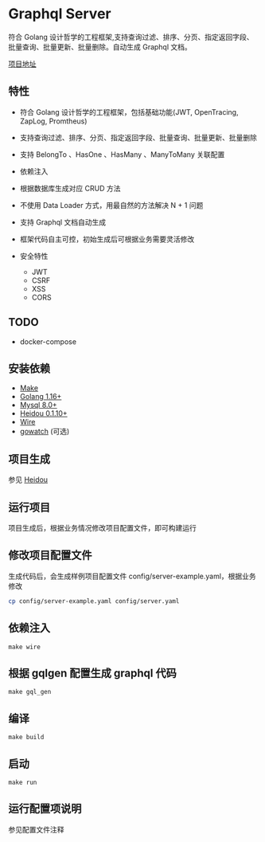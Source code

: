 # Graphql Server

符合 Golang 设计哲学的工程框架,支持查询过滤、排序、分页、指定返回字段、批量查询、批量更新、批量删除。自动生成 Graphql 文档。

[项目地址](https://github.com/ychengcloud/graphql-server-template)

## 特性

- 符合 Golang 设计哲学的工程框架，包括基础功能(JWT, OpenTracing, ZapLog, Promtheus)
- 支持查询过滤、排序、分页、指定返回字段、批量查询、批量更新、批量删除
- 支持 BelongTo 、HasOne 、HasMany 、ManyToMany 关联配置
- 依赖注入
- 根据数据库生成对应 CRUD 方法
- 不使用 Data Loader 方式，用最自然的方法解决 N + 1 问题
- 支持 Graphql 文档自动生成
- 框架代码自主可控，初始生成后可根据业务需要灵活修改

- 安全特性
    - JWT
    - CSRF
    - XSS
    - CORS

## TODO
- docker-compose


## 安装依赖

- [Make](setup-make.md)
- [Golang 1.16+](https://golang.org/doc/install)
- [Mysql 8.0+](https://dev.mysql.com/doc/refman/8.0/en/installing.html)
- [Heidou 0.1.10+](setup-local.md) 
- [Wire](https://github.com/google/wire)
- [gowatch](https://github.com/silenceper/gowatch) (可选)

## 项目生成

参见 [Heidou](https://docs.ycheng.pro/heidou)


## 运行项目

项目生成后，根据业务情况修改项目配置文件，即可构建运行


## 修改项目配置文件

生成代码后，会生成样例项目配置文件 config/server-example.yaml，根据业务修改

```bash
cp config/server-example.yaml config/server.yaml
```

## 依赖注入

    make wire

## 根据 gqlgen 配置生成 graphql 代码

    make gql_gen

## 编译

    make build

## 启动
    make run

## 运行配置项说明

参见配置文件注释